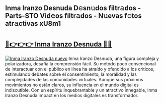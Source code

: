## Inma Iranzo Desnuda D𝚎sn𝚞dos filtr𝚊dos - Parts-STO Vid𝚎os filtr𝚊dos - N𝚞evas f𝚘tos atr𝚊ctivas xU8m1

# <h2><a href="http://mb7c6rj.tromn.icu/?c=Inma+Iranzo+Desnuda">🔗👉👉👉 Inma Iranzo Desnuda 🔗🔗</a></h2>

[![Inma Iranzo Desnuda nuevo](https://i.imgur.com/pEAQMta.gif)](http://mb7c6rj.tromn.icu/?c=Inma+Iranzo+Desnuda)
Inma Iranzo Desnuda, una figura compleja y polarizadora, desafía la comprensión fácil. Su método poco convencional de interactuar con el público en línea ha atraído y ofendido a los críticos, estimulando debates sobre el consentimiento, la moralidad y las complejidades de las comunidades virtuales. Aunque sus próximos movimientos no están claros, su influencia en el mundo digital es indiscutible. Con un espíritu inquebrantable y un atractivo innegable, Inma Iranzo Desnuda impact en los medios digitales es transformador.

